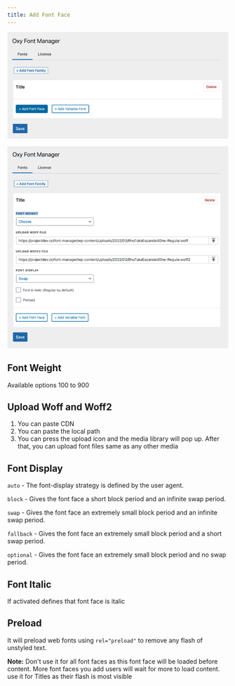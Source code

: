 ```yaml
---
title: Add Font Face
---
```


![](/wp-content/uploads/2022/03/Screenshot-2022-03-10-at-20.25.55-800x386.png)

![](/wp-content/uploads/2022/03/Screenshot-2022-03-10-at-20.31.55-800x730.png)
## Font Weight

Available options 100 to 900

## Upload Woff and Woff2

1. You can paste CDN
2. You can paste the local path
3. You can press the upload icon and the media library will pop up. After that, you can upload font files same as any other media

## Font Display

`auto` - The font-display strategy is defined by the user agent.

`block` - Gives the font face a short block period and an infinite swap period.

`swap` - Gives the font face an extremely small block period and an infinite swap period.

`fallback` - Gives the font face an extremely small block period and a short swap period.

`optional` - Gives the font face an extremely small block period and no swap period.

## Font Italic

If activated defines that font face is italic

## Preload

It will preload web fonts using `rel="preload"` to remove any flash of unstyled text.

**Note:** Don't use it for all font faces as this font face will be loaded before content. More font faces you add users will wait for more to load content. use it for Titles as their flash is most visible
